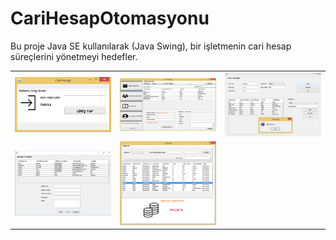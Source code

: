 # CariHesapOtomasyonu
Bu proje Java SE kullanılarak (Java Swing), bir işletmenin cari hesap süreçlerini yönetmeyi hedefler. 

<table>
  <tr>
    <td>
<a href="https://github.com/ilvarol/CariHesapOtomasyonu/blob/master/ekran%20görüntüleri/1.png" target="_blank">
<img src="https://github.com/ilvarol/CariHesapOtomasyonu/blob/master/ekran%20görüntüleri/1.png" width="200" style="max-width:100%;"></a>
  </td>
<td>
<a href="https://github.com/ilvarol/CariHesapOtomasyonu/blob/master/ekran%20görüntüleri/2.png" target="_blank">
<img src="https://github.com/ilvarol/CariHesapOtomasyonu/blob/master/ekran%20görüntüleri/2.png" width="200" style="max-width:100%;"></a>
</td>
    <td>
<a href="https://github.com/ilvarol/CariHesapOtomasyonu/blob/master/ekran%20görüntüleri/3.png" target="_blank">
<img src="https://github.com/ilvarol/CariHesapOtomasyonu/blob/master/ekran%20görüntüleri/3.png" width="200" style="max-width:100%;"></a>
    </td> </tr>
<tr><td>
<a href="https://github.com/ilvarol/CariHesapOtomasyonu/blob/master/ekran%20görüntüleri/4.png" target="_blank">
<img src="https://github.com/ilvarol/CariHesapOtomasyonu/blob/master/ekran%20görüntüleri/4.png" width="200" style="max-width:100%;"></a>
  </td>
  <td>
<a href="https://github.com/ilvarol/CariHesapOtomasyonu/blob/master/ekran%20görüntüleri/5.png" target="_blank">
<img src="https://github.com/ilvarol/CariHesapOtomasyonu/blob/master/ekran%20görüntüleri/5.png" width="200" style="max-width:100%;"></a> </td></tr> 
  
